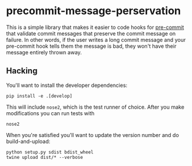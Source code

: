 # precommit-message-perservation

This is a simple library that makes it easier to code hooks for [pre-commit](https://pre-commit.com) that validate commit messages that preserve the commit message on failure.
In other words, if the user writes a long commit message and your pre-commit hook tells them the message is bad, they won't have their message entirely thrown away.

## Hacking

You'll want to install the developer dependencies:

```
pip install -e .[develop]
```

This will include `nose2`, which is the test runner of choice. After you make modifications you can run tests with

```
nose2
```

When you're satisfied you'll want to update the version number and do build-and-upload:

```
python setup.py sdist bdist_wheel
twine upload dist/* --verbose
```
